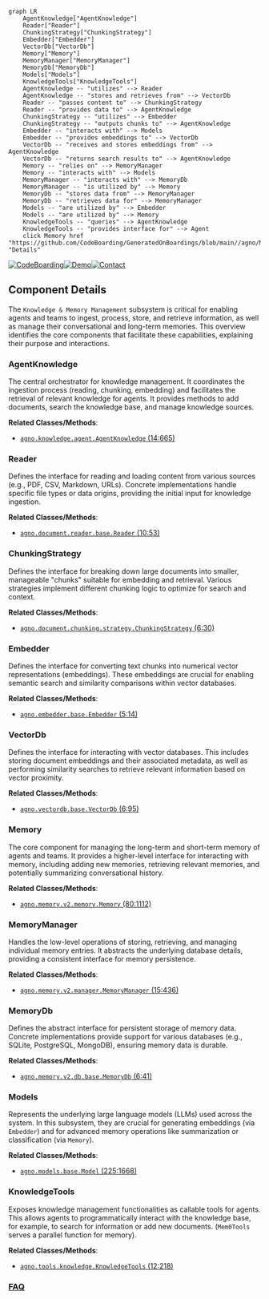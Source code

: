 ```mermaid
graph LR
    AgentKnowledge["AgentKnowledge"]
    Reader["Reader"]
    ChunkingStrategy["ChunkingStrategy"]
    Embedder["Embedder"]
    VectorDb["VectorDb"]
    Memory["Memory"]
    MemoryManager["MemoryManager"]
    MemoryDb["MemoryDb"]
    Models["Models"]
    KnowledgeTools["KnowledgeTools"]
    AgentKnowledge -- "utilizes" --> Reader
    AgentKnowledge -- "stores and retrieves from" --> VectorDb
    Reader -- "passes content to" --> ChunkingStrategy
    Reader -- "provides data to" --> AgentKnowledge
    ChunkingStrategy -- "utilizes" --> Embedder
    ChunkingStrategy -- "outputs chunks to" --> AgentKnowledge
    Embedder -- "interacts with" --> Models
    Embedder -- "provides embeddings to" --> VectorDb
    VectorDb -- "receives and stores embeddings from" --> AgentKnowledge
    VectorDb -- "returns search results to" --> AgentKnowledge
    Memory -- "relies on" --> MemoryManager
    Memory -- "interacts with" --> Models
    MemoryManager -- "interacts with" --> MemoryDb
    MemoryManager -- "is utilized by" --> Memory
    MemoryDb -- "stores data from" --> MemoryManager
    MemoryDb -- "retrieves data for" --> MemoryManager
    Models -- "are utilized by" --> Embedder
    Models -- "are utilized by" --> Memory
    KnowledgeTools -- "queries" --> AgentKnowledge
    KnowledgeTools -- "provides interface for" --> Agent
    click Memory href "https://github.com/CodeBoarding/GeneratedOnBoardings/blob/main//agno/Memory.md" "Details"
```
[![CodeBoarding](https://img.shields.io/badge/Generated%20by-CodeBoarding-9cf?style=flat-square)](https://github.com/CodeBoarding/CodeBoarding)[![Demo](https://img.shields.io/badge/Try%20our-Demo-blue?style=flat-square)](https://www.codeboarding.org/demo)[![Contact](https://img.shields.io/badge/Contact%20us%20-%20contact@codeboarding.org-lightgrey?style=flat-square)](mailto:contact@codeboarding.org)

## Component Details

The `Knowledge & Memory Management` subsystem is critical for enabling agents and teams to ingest, process, store, and retrieve information, as well as manage their conversational and long-term memories. This overview identifies the core components that facilitate these capabilities, explaining their purpose and interactions.

### AgentKnowledge
The central orchestrator for knowledge management. It coordinates the ingestion process (reading, chunking, embedding) and facilitates the retrieval of relevant knowledge for agents. It provides methods to add documents, search the knowledge base, and manage knowledge sources.


**Related Classes/Methods**:

- <a href="https://github.com/agno-agi/agno/blob/master/libs/agno/agno/knowledge/agent.py#L14-L665" target="_blank" rel="noopener noreferrer">`agno.knowledge.agent.AgentKnowledge` (14:665)</a>


### Reader
Defines the interface for reading and loading content from various sources (e.g., PDF, CSV, Markdown, URLs). Concrete implementations handle specific file types or data origins, providing the initial input for knowledge ingestion.


**Related Classes/Methods**:

- <a href="https://github.com/agno-agi/agno/blob/master/libs/agno/agno/document/reader/base.py#L10-L53" target="_blank" rel="noopener noreferrer">`agno.document.reader.base.Reader` (10:53)</a>


### ChunkingStrategy
Defines the interface for breaking down large documents into smaller, manageable "chunks" suitable for embedding and retrieval. Various strategies implement different chunking logic to optimize for search and context.


**Related Classes/Methods**:

- <a href="https://github.com/agno-agi/agno/blob/master/libs/agno/agno/document/chunking/strategy.py#L6-L30" target="_blank" rel="noopener noreferrer">`agno.document.chunking.strategy.ChunkingStrategy` (6:30)</a>


### Embedder
Defines the interface for converting text chunks into numerical vector representations (embeddings). These embeddings are crucial for enabling semantic search and similarity comparisons within vector databases.


**Related Classes/Methods**:

- <a href="https://github.com/agno-agi/agno/blob/master/libs/agno/agno/embedder/base.py#L5-L14" target="_blank" rel="noopener noreferrer">`agno.embedder.base.Embedder` (5:14)</a>


### VectorDb
Defines the interface for interacting with vector databases. This includes storing document embeddings and their associated metadata, as well as performing similarity searches to retrieve relevant information based on vector proximity.


**Related Classes/Methods**:

- <a href="https://github.com/agno-agi/agno/blob/master/libs/agno/agno/vectordb/base.py#L6-L95" target="_blank" rel="noopener noreferrer">`agno.vectordb.base.VectorDb` (6:95)</a>


### Memory
The core component for managing the long-term and short-term memory of agents and teams. It provides a higher-level interface for interacting with memory, including adding new memories, retrieving relevant memories, and potentially summarizing conversational history.


**Related Classes/Methods**:

- <a href="https://github.com/agno-agi/agno/blob/master/libs/agno/agno/memory/v2/memory.py#L80-L1112" target="_blank" rel="noopener noreferrer">`agno.memory.v2.memory.Memory` (80:1112)</a>


### MemoryManager
Handles the low-level operations of storing, retrieving, and managing individual memory entries. It abstracts the underlying database details, providing a consistent interface for memory persistence.


**Related Classes/Methods**:

- <a href="https://github.com/agno-agi/agno/blob/master/libs/agno/agno/memory/v2/manager.py#L15-L436" target="_blank" rel="noopener noreferrer">`agno.memory.v2.manager.MemoryManager` (15:436)</a>


### MemoryDb
Defines the abstract interface for persistent storage of memory data. Concrete implementations provide support for various databases (e.g., SQLite, PostgreSQL, MongoDB), ensuring memory data is durable.


**Related Classes/Methods**:

- <a href="https://github.com/agno-agi/agno/blob/master/libs/agno/agno/memory/v2/db/base.py#L6-L41" target="_blank" rel="noopener noreferrer">`agno.memory.v2.db.base.MemoryDb` (6:41)</a>


### Models
Represents the underlying large language models (LLMs) used across the system. In this subsystem, they are crucial for generating embeddings (via `Embedder`) and for advanced memory operations like summarization or classification (via `Memory`).


**Related Classes/Methods**:

- <a href="https://github.com/agno-agi/agno/blob/master/libs/agno/agno/models/base.py#L225-L1668" target="_blank" rel="noopener noreferrer">`agno.models.base.Model` (225:1668)</a>


### KnowledgeTools
Exposes knowledge management functionalities as callable tools for agents. This allows agents to programmatically interact with the knowledge base, for example, to search for information or add new documents. (`Mem0Tools` serves a parallel function for memory).


**Related Classes/Methods**:

- <a href="https://github.com/agno-agi/agno/blob/master/libs/agno/agno/tools/knowledge.py#L12-L218" target="_blank" rel="noopener noreferrer">`agno.tools.knowledge.KnowledgeTools` (12:218)</a>




### [FAQ](https://github.com/CodeBoarding/GeneratedOnBoardings/tree/main?tab=readme-ov-file#faq)